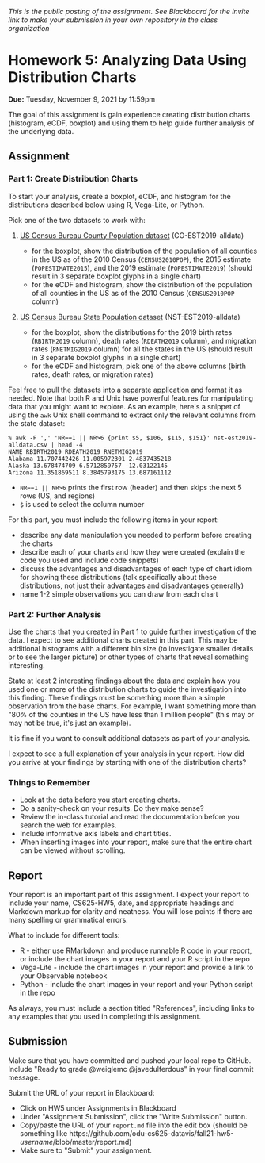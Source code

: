 *This is the public posting of the assignment. See Blackboard for the invite link to make your submission in your own repository in the class organization*

# Homework 5: Analyzing Data Using Distribution Charts

**Due:** Tuesday, November 9, 2021 by 11:59pm 

The goal of this assignment is gain experience creating distribution charts (histogram, eCDF, boxplot) and using them to help guide further analysis of the underlying data.

## Assignment

### Part 1: Create Distribution Charts

To start your analysis, create a boxplot, eCDF, and histogram for the distributions described below using R, Vega-Lite, or Python.

Pick one of the two datasets to work with:

1) [US Census Bureau County Population dataset](https://www.census.gov/data/datasets/time-series/demo/popest/2010s-counties-total.html#par_textimage_70769902) (CO-EST2019-alldata)
   * for the boxplot, show the distribution of the population of all counties in the US as of the 2010 Census (`CENSUS2010POP`), the 2015 estimate (`POPESTIMATE2015`), and the 2019 estimate (`POPESTIMATE2019`) (should result in 3 separate boxplot glyphs in a single chart)
   * for the eCDF and histogram, show the distribution of the population of all counties in the US as of the 2010 Census (`CENSUS2010POP` column)
   
2) [US Census Bureau State Population dataset](https://www.census.gov/data/tables/time-series/demo/popest/2010s-state-total.html#par_textimage) (NST-EST2019-alldata)
   * for the boxplot, show the distributions for the 2019 birth rates (`RBIRTH2019` column), death rates (`RDEATH2019` column), and migration rates (`RNETMIG2019` column) for all the states in the US (should result in 3 separate boxplot glyphs in a single chart)
   * for the eCDF and histogram, pick one of the above columns (birth rates, death rates, or migration rates)

Feel free to pull the datasets into a separate application and format it as needed.  Note that both R and Unix have powerful features for manipulating data that you might want to explore. As an example, here's a snippet of using the `awk` Unix shell command to extract only the relevant columns from the state dataset:
```
% awk -F ',' 'NR==1 || NR>6 {print $5, $106, $115, $151}' nst-est2019-alldata.csv | head -4
NAME RBIRTH2019 RDEATH2019 RNETMIG2019
Alabama 11.707442426 11.005972301 2.4837435218
Alaska 13.678474709 6.5712859757 -12.03122145
Arizona 11.351869511 8.3845793175 13.687161112
```
* `NR==1 || NR>6` prints the first row (header) and then skips the next 5 rows (US, and regions)
* `$` is used to select the column number

For this part, you must include the following items in your report:
* describe any data manipulation you needed to perform before creating the charts
* describe each of your charts and how they were created (explain the code you used and include code snippets)
* discuss the advantages and disadvantages of each type of chart idiom for showing these distributions (talk specifically about these distributions, not just their advantages and disadvantages generally)
* name 1-2 simple observations you can draw from each chart

### Part 2: Further Analysis

Use the charts that you created in Part 1 to guide further investigation of the data.  I expect to see additional charts created in this part.  This may be additional histograms with a different bin size (to investigate smaller details or to see the larger picture) or other types of charts that reveal something interesting. 

State at least 2 interesting findings about the data and explain how you used one or more of the distribution charts to guide the investigation into this finding. These findings must be something more than a simple observation from the base charts. For example, I want something more than "80% of the counties in the US have less than 1 million people" (this may or may not be true, it's just an example).

It is fine if you want to consult additional datasets as part of your analysis.

I expect to see a full explanation of your analysis in your report.  How did you arrive at your findings by starting with one of the distribution charts?

### Things to Remember
* Look at the data before you start creating charts.
* Do a sanity-check on your results.  Do they make sense? 
* Review the in-class tutorial and read the documentation before you search the web for examples.
* Include informative axis labels and chart titles.
* When inserting images into your report, make sure that the entire chart can be viewed without scrolling.

## Report

Your report is an important part of this assignment. I expect your report to include your name, CS625-HW5, date, and appropriate headings and Markdown markup for clarity and neatness. You will lose points if there are many spelling or grammatical errors. 

What to include for different tools:
* R - either use RMarkdown and produce runnable R code in your report, or include the chart images in your report and your R script in the repo
* Vega-Lite - include the chart images in your report and provide a link to your Observable notebook
* Python - include the chart images in your report and your Python script in the repo

As always, you must include a section titled "References", including links to any examples that you used in completing this assignment.

## Submission
Make sure that you have committed and pushed your local repo to GitHub.  Include "Ready to grade @weiglemc @javedulferdous" in your final commit message. 

Submit the URL of your report in Blackboard:
* Click on HW5 under Assignments in Blackboard
* Under "Assignment Submission", click the "Write Submission" button.
* Copy/paste the URL of your `report.md` file into the edit box (should be something like https<nolink>://github.com/odu-cs625-datavis/fall21-hw5-*username*/blob/master/report.md)
* Make sure to "Submit" your assignment.
